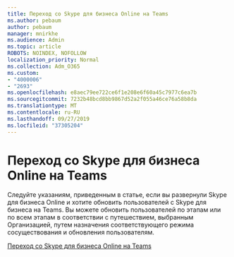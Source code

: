 ```yaml
---
title: Переход со Skype для бизнеса Online на Teams
ms.author: pebaum
author: pebaum
manager: mnirkhe
ms.audience: Admin
ms.topic: article
ROBOTS: NOINDEX, NOFOLLOW
localization_priority: Normal
ms.collection: Adm_O365
ms.custom:
- "4000006"
- "2693"
ms.openlocfilehash: e8aec79ee722ce6f1e208e6f60a45c7977c6ea7b
ms.sourcegitcommit: 7232b48bcd8bb9867d52a2f055a46ce76a58b8da
ms.translationtype: MT
ms.contentlocale: ru-RU
ms.lasthandoff: 09/27/2019
ms.locfileid: "37305204"
---
```

# <a name="upgrade-from-skype-for-business-online-to-teams"></a>Переход со Skype для бизнеса Online на Teams  

Следуйте указаниям, приведенным в статье, если вы развернули Skype для бизнеса Online и хотите обновить пользователей с Skype для бизнеса на Teams. Вы можете обновить пользователей по этапам или по всем этапам в соответствии с путешествием, выбранным Организацией, путем назначения соответствующего режима сосуществования и обновления пользователям.

[Переход со Skype для бизнеса Online на Teams](https://docs.microsoft.com/MicrosoftTeams/upgrade-to-teams-execute-skypeforbusinessonline) 